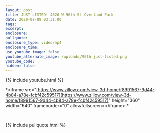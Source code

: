 ```yaml
---
layout: post
title: JUST LISTED! 4020 W 96th St Overland Park
date: 2020-08-08 03:31:00
tags:
excerpt:
enclosure:
pullquote:
enclosure_type: video/mp4
enclosure_time:
use_youtube_image: false
youtube_alternate_image: /uploads/96th-just-listed.png
youtube_code:
hidden: false
---
```


{% include youtube.html %}

\*&lt;iframe src="[https://www.zillow.com/view-3d-home/f8991567-9d44-4b84-a78e-fcbf42c59517](https://www.zillow.com/view-3d-home/f8991567-9d44-4b84-a78e-fcbf42c59517)" height="360" width="640" frameborder="0" allowfullscreen&gt;&lt;/iframe&gt; \*

&nbsp;

{% include pullquote.html %}